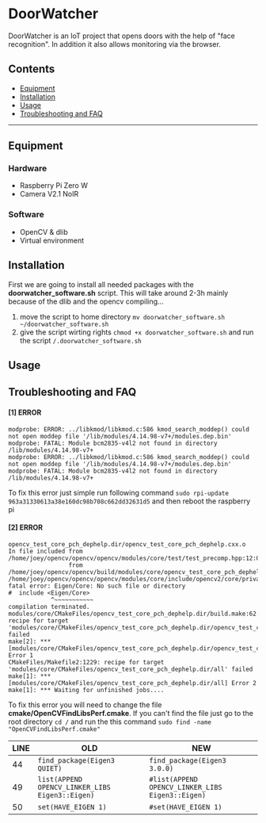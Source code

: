 # DoorWatcher
DoorWatcher is an IoT project that opens doors with the help of "face recognition". In addition it also allows monitoring via the browser. 


## Contents
* [Equipment](#Equipment)
* [Installation](#Installation)
* [Usage](#Usage)
* [Troubleshooting and FAQ](#Troubleshooting-and-FAQ)

***

## Equipment
### Hardware
- Raspberry Pi Zero W
- Camera V2.1 NoIR
### Software
- OpenCV & dlib
- Virtual environment

## Installation
First we are going to install all needed packages with the **doorwatcher_software.sh** script. This will take around 2-3h mainly because of the dlib and the opencv compiling...  
  1. move the script to home directory `mv doorwatcher_software.sh ~/doorwatcher_software.sh`
  2. give the script wirting rights `chmod +x doorwatcher_software.sh` and run the script `/.doorwatcher_software.sh`

## Usage


## Troubleshooting and FAQ
#### [1] ERROR
  ```
  modprobe: ERROR: ../libkmod/libkmod.c:586 kmod_search_moddep() could not open moddep file '/lib/modules/4.14.98-v7+/modules.dep.bin'
  modprobe: FATAL: Module bcm2835-v4l2 not found in directory /lib/modules/4.14.98-v7+
  modprobe: ERROR: ../libkmod/libkmod.c:586 kmod_search_moddep() could not open moddep file '/lib/modules/4.14.98-v7+/modules.dep.bin'
  modprobe: FATAL: Module bcm2835-v4l2 not found in directory /lib/modules/4.14.98-v7+
  ```
  To fix this error just simple run following command `sudo rpi-update 963a31330613a38e160dc98b708c662dd32631d5` and then reboot the     raspberry pi

#### [2] ERROR
  ```
  opencv_test_core_pch_dephelp.dir/opencv_test_core_pch_dephelp.cxx.o
  In file included from /home/joey/opencv/opencv/opencv/modules/core/test/test_precomp.hpp:12:0,
                   from /home/joey/opencv/opencv/build/modules/core/opencv_test_core_pch_dephelp.cxx:1:
  /home/joey/opencv/opencv/opencv/modules/core/include/opencv2/core/private.hpp:66:12: fatal error: Eigen/Core: No such file or directory
  #  include <Eigen/Core>
              ^~~~~~~~~~~~
  compilation terminated.
  modules/core/CMakeFiles/opencv_test_core_pch_dephelp.dir/build.make:62: recipe for target       'modules/core/CMakeFiles/opencv_test_core_pch_dephelp.dir/opencv_test_core_pch_dephelp.cxx.o' failed
  make[2]: *** [modules/core/CMakeFiles/opencv_test_core_pch_dephelp.dir/opencv_test_core_pch_dephelp.cxx.o] Error 1
  CMakeFiles/Makefile2:1229: recipe for target 'modules/core/CMakeFiles/opencv_test_core_pch_dephelp.dir/all' failed
  make[1]: *** [modules/core/CMakeFiles/opencv_test_core_pch_dephelp.dir/all] Error 2
  make[1]: *** Waiting for unfinished jobs....
  ```
  To fix this error you will need to change the file **cmake/OpenCVFindLibsPerf.cmake**. If you can't find the file just go to the root directory `cd /` and run the this command `sudo find -name "OpenCVFindLibsPerf.cmake"`
  
  LINE | OLD | NEW 
  --- | --- | ---
  44 | `find_package(Eigen3 QUIET)` | `find_package(Eigen3 3.0.0)`
  49 |`list(APPEND OPENCV_LINKER_LIBS Eigen3::Eigen)`|`#list(APPEND OPENCV_LINKER_LIBS Eigen3::Eigen)`           
  50 |`set(HAVE_EIGEN 1)`| `#set(HAVE_EIGEN 1)`
  
